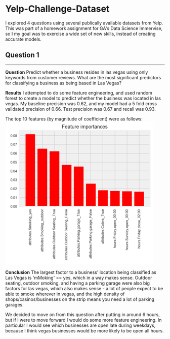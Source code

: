 # Yelp-Challenge-Dataset

I explored 4 questions using several publically available datasets from Yelp. This was part of a homework assignment for GA's Data Science Immervise, so I my goal was to exercise a wide set of new skills, instead of creating accurate models. 

## Question 1
---
**Question**
Predict whether a business resides in las vegas using only keywords from customer reviews. What are the most significant predictors for classifying a business as being based in Las Vegas?

**Results**
I attempted to do some feature engineering, and used random forest to create a model to predict whether the business was located in las vegas. My baseline precision was 0.62, and my model had a 5 fold cross validated precision of 0.66. Test precision was 0.67 and recall was 0.93. 

The top 10 features (by magnitude of coefficient) were as follows:
<img src="./q1_random_forest_top_10_features.png" alt="hi" class="inline"/>

**Conclusion**
The largest factor to a business' location being classified as Las Vegas is 'mMoking' == yes, which in a way makes sense. Outdoor seating, outdoor smoking, and having a parking garage were also big factors for las vegas, which also makes sense - a lot of people expect to be able to smoke wherever in vegas, and the high density of shops/casinos/businesses on the strip means you need a lot of parking garages.

We decided to move on from this question after putting in around 6 hours, but if I were to move forward I would do some more feature engineering. In particular I would see which businesses are open late during weekdays, because I think vegas businesses would be more likely to be open all hours. 
